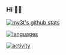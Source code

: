 ### Hi 👋🏻

[![my3t's github stats](https://github-readme-stats.vercel.app/api?username=my3t)](https://github.com/anuraghazra/github-readme-stats)

[![languages](https://wakatime.com/share/@myst/53d3dd4f-b44a-4a83-8540-11b4e1a3449a.png)](https://wakatime.com/@myst)

[![activity](https://wakatime.com/share/@myst/72945211-85c9-4ef5-80af-f698d619db61.png)](https://wakatime.com/@myst)

